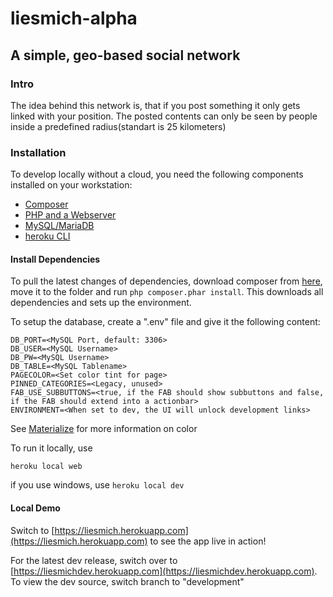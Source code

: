 # liesmich-alpha
## A simple, geo-based social network

### Intro
The idea behind this network is, that if you post something it only gets linked with your position.
The posted contents can only be seen by people inside a predefined radius(standart is 25 kilometers)

### Installation
To develop locally without a cloud, you need the following components installed on your workstation:
 - [Composer](https://getcomposer.org/)
 - [PHP and a Webserver](https://www.php.net/)
 - [MySQL/MariaDB](https://mariadb.org/)
 - [heroku CLI](https://devcenter.heroku.com/articles/heroku-cli)

#### Install Dependencies
To pull the latest changes of dependencies, download composer from [here](https://getcomposer.org/download/), move it to the folder and run ```php composer.phar install```. This downloads all dependencies and sets up the environment.

To setup the database, create a ".env" file and give it the following content:
```DB_HOST=<MySQL Database>
DB_PORT=<MySQL Port, default: 3306>
DB_USER=<MySQL Username>
DB_PW=<MySQL Username>
DB_TABLE=<MySQL Tablename>
PAGECOLOR=<Set color tint for page>
PINNED_CATEGORIES=<Legacy, unused>
FAB_USE_SUBBUTTONS=<true, if the FAB should show subbuttons and false, if the FAB should extend into a actionbar>
ENVIRONMENT=<When set to dev, the UI will unlock development links>
```
See [Materialize](https://materializecss.com/color.html) for more information on color

To run it locally, use

```heroku local web```

if you use windows, use
```heroku local dev```

#### Local Demo
Switch to [https://liesmich.herokuapp.com](https://liesmich.herokuapp.com) to see the app live in action!

For the latest dev release, switch over to [https://liesmichdev.herokuapp.com](https://liesmichdev.herokuapp.com). To view the dev source, switch branch to "development"